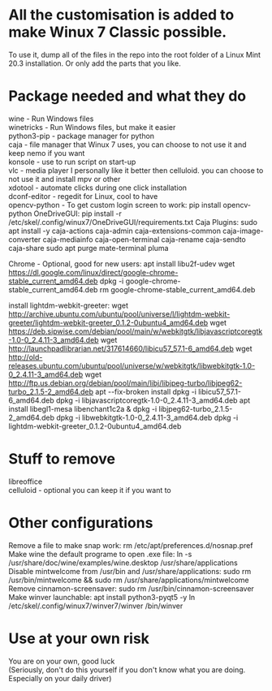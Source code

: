 # All the customisation is added to make Winux 7 Classic possible.  
To use it, dump all of the files in the repo into the root folder of a Linux Mint 20.3 installation. Or only add the parts that you like.  

# Package needed and what they do
wine - Run Windows files  
winetricks - Run Windows files, but make it easier  
python3-pip - package manager for python  
caja - file manager that Winux 7 uses, you can choose to not use it and keep nemo if you want  
konsole - use to run script on start-up  
vlc - media player I personally like it better then celluloid. you can choose to not use it and install mpv or other  
xdotool - automate clicks during one click installation  
dconf-editor - regedit for Linux, cool to have  
opencv-python - To get custom login screen to work:
pip install opencv-python
OneDriveGUI:
pip install -r /etc/skel/.config/winux7/OneDriveGUI/requirements.txt
Caja Plugins:
sudo apt install -y caja-actions caja-admin caja-extensions-common caja-image-converter caja-mediainfo caja-open-terminal caja-rename caja-sendto caja-share
sudo apt purge mate-terminal pluma

Chrome - Optional, good for new users:
apt install libu2f-udev
wget https://dl.google.com/linux/direct/google-chrome-stable_current_amd64.deb
dpkg -i google-chrome-stable_current_amd64.deb
rm google-chrome-stable_current_amd64.deb

install lightdm-webkit-greeter:
wget http://archive.ubuntu.com/ubuntu/pool/universe/l/lightdm-webkit-greeter/lightdm-webkit-greeter_0.1.2-0ubuntu4_amd64.deb
wget https://deb.sipwise.com/debian/pool/main/w/webkitgtk/libjavascriptcoregtk-1.0-0_2.4.11-3_amd64.deb
wget http://launchpadlibrarian.net/317614660/libicu57_57.1-6_amd64.deb
wget http://old-releases.ubuntu.com/ubuntu/pool/universe/w/webkitgtk/libwebkitgtk-1.0-0_2.4.11-3_amd64.deb
wget http://ftp.us.debian.org/debian/pool/main/libj/libjpeg-turbo/libjpeg62-turbo_2.1.5-2_amd64.deb
apt --fix-broken install
dpkg -i libicu57_57.1-6_amd64.deb
dpkg -i libjavascriptcoregtk-1.0-0_2.4.11-3_amd64.deb
apt install libegl1-mesa libenchant1c2a &
dpkg -i libjpeg62-turbo_2.1.5-2_amd64.deb
dpkg -i libwebkitgtk-1.0-0_2.4.11-3_amd64.deb
dpkg -i lightdm-webkit-greeter_0.1.2-0ubuntu4_amd64.deb

# Stuff to remove  
libreoffice  
celluloid - optional you can keep it if you want to

# Other configurations

Remove a file to make snap work:
rm /etc/apt/preferences.d/nosnap.pref
Make wine the default programe to open .exe file:
ln -s /usr/share/doc/wine/examples/wine.desktop /usr/share/applications
Disable mintwelcome from /usr/bin and /usr/share/applications:
sudo rm /usr/bin/mintwelcome && sudo rm /usr/share/applications/mintwelcome
Remove cinnamon-screensaver:
sudo rm /usr/bin/cinnamon-screensaver
Make winver launchable:
apt install python3-pyqt5 -y
ln /etc/skel/.config/winux7/winver7/winver /bin/winver

# Use at your own risk  
You are on your own, good luck  
(Seriously, don't do this yourself if you don't know what you are doing. Especially on your daily driver)
